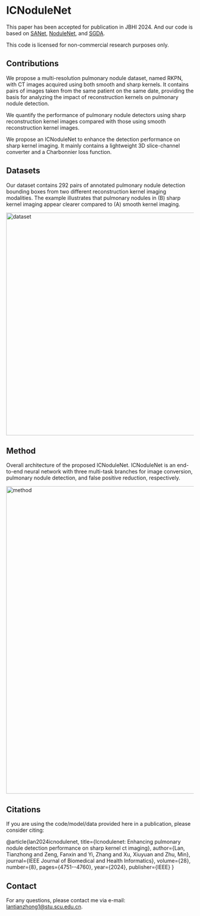 # ICNoduleNet
This paper has been accepted for publication in JBHI 2024. And our code is based on [SANet](https://github.com/mj129/SANet), [NoduleNet](https://github.com/uci-cbcl/NoduleNet), and [SGDA](https://github.com/Ruixxxx/SGDA).

This code is licensed for non-commercial research purposes only.

## Contributions

We propose a multi-resolution pulmonary nodule dataset, named RKPN, with CT images acquired using both smooth and sharp kernels. It contains pairs of images taken from the same patient on the same date, providing the basis for analyzing the impact of reconstruction kernels on pulmonary nodule detection.

We quantify the performance of pulmonary nodule detectors using sharp reconstruction kernel images compared with those using smooth reconstruction kernel images.

We propose an ICNoduleNet to enhance the detection performance on sharp kernel imaging. It mainly contains a lightweight 3D slice-channel converter and a Charbonnier loss function.

## Datasets
Our dataset contains 292 pairs of annotated pulmonary nodule detection bounding boxes from two different reconstruction kernel imaging modalities. The example illustrates that pulmonary nodules in (B) sharp kernel imaging appear clearer compared to (A) smooth kernel imaging. 

<img width="935" height="597" alt="dataset" src="https://github.com/user-attachments/assets/66b89aa3-d6db-43fc-98ac-272319983f78" />

## Method
Overall architecture of the proposed ICNoduleNet. ICNoduleNet is an end-to-end neural network with three multi-task branches for image conversion, pulmonary nodule detection, and false positive reduction, respectively.

<img width="1465" height="824" alt="method" src="https://github.com/user-attachments/assets/e24a7e4a-e75d-4a39-a697-977def9af4ae" />

## Citations
If you are using the code/model/data provided here in a publication, please consider citing:

@article{lan2024icnodulenet,
  title={Icnodulenet: Enhancing pulmonary nodule detection performance on sharp kernel ct imaging},
  author={Lan, Tianzhong and Zeng, Fanxin and Yi, Zhang and Xu, Xiuyuan and Zhu, Min},
  journal={IEEE Journal of Biomedical and Health Informatics},
  volume={28},
  number={8},
  pages={4751--4760},
  year={2024},
  publisher={IEEE}
}

## Contact
For any questions, please contact me via e-mail: lantianzhong1@stu.scu.edu.cn.
